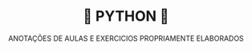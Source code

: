 <div align="center">
  <h1>🐍 PYTHON 🐍</h1>
  <p>ANOTAÇÕES DE AULAS E EXERCICIOS PROPRIAMENTE ELABORADOS</p>
</div>

